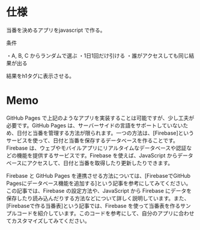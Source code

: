 # 仕様

当番を決めるアプリをjavascript で作る。

条件

・A, B, C からランダムで選ぶ
・1日1回だけ引ける
・誰がアクセスしても同じ結果が出る

結果をh1タグに表示させる。


# Memo

GitHub Pages で上記のようなアプリを実装することは可能ですが、少し工夫が必要です。GitHub Pages は、サーバーサイドの言語をサポートしていないため、日付と当番を管理する方法が限られます。一つの方法は、[Firebase]というサービスを使って、日付と当番を保存するデータベースを作ることです。Firebase は、ウェブやモバイルアプリにリアルタイムなデータベースや認証などの機能を提供するサービスです。Firebase を使えば、JavaScript からデータベースにアクセスして、日付と当番を取得したり更新したりできます。

Firebase と GitHub Pages を連携させる方法については、[FirebaseでGitHub Pagesにデータベース機能を追加する]という記事を参考にしてみてください。この記事では、Firebase の設定方法や、JavaScript から Firebase にデータを保存したり読み込んだりする方法などについて詳しく説明しています。また、[Firebaseで作る当番表]という記事では、Firebase を使って当番表を作るサンプルコードを紹介しています。このコードを参考にして、自分のアプリに合わせてカスタマイズしてみてください。
